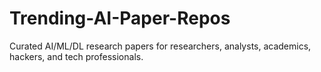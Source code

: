 # Trending-AI-Paper-Repos
Curated AI/ML/DL research papers for researchers, analysts, academics, hackers, and tech professionals.
